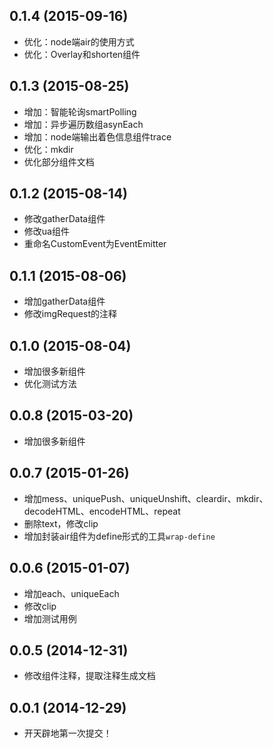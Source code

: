## 0.1.4 (2015-09-16)

  - 优化：node端air的使用方式
  - 优化：Overlay和shorten组件

## 0.1.3 (2015-08-25)

  - 增加：智能轮询smartPolling
  - 增加：异步遍历数组asynEach
  - 增加：node端输出着色信息组件trace
  - 优化：mkdir
  - 优化部分组件文档

## 0.1.2 (2015-08-14)

  - 修改gatherData组件
  - 修改ua组件
  - 重命名CustomEvent为EventEmitter

## 0.1.1 (2015-08-06)

  - 增加gatherData组件
  - 修改imgRequest的注释

## 0.1.0 (2015-08-04)

  - 增加很多新组件
  - 优化测试方法

## 0.0.8 (2015-03-20)

  - 增加很多新组件

## 0.0.7 (2015-01-26)

  - 增加mess、uniquePush、uniqueUnshift、cleardir、mkdir、decodeHTML、encodeHTML、repeat
  - 删除text，修改clip
  - 增加封装air组件为define形式的工具`wrap-define`

## 0.0.6 (2015-01-07)

  - 增加each、uniqueEach
  - 修改clip
  - 增加测试用例

## 0.0.5 (2014-12-31)

  - 修改组件注释，提取注释生成文档

## 0.0.1 (2014-12-29)

  - 开天辟地第一次提交！
